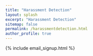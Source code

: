 ```yaml
---
title: "Harassment Detection"
layout: splash
excerpt: "Harassment Detection"
sitemap: false
permalink: /harassmentdetection.html
author_profile: true
---
```


{% include email_signup.html %}
